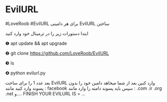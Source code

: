 # EvilURL
#LoveRoob
#EvilURL
برای هر دامینی EvilURL ساختن

ابتدا دستورات زیر را در ترمینال خود وارد کنید 

❶ apt update && apt upgrade

❷ git clone https://github.com/LoveRoob/EvilURL

❸ ls

❹ python evilurl.py

بعد عدد 1 را برای ساخت EvilURL وارد کنین 
بعد از شما میخاهد دامین خود را بدون پسوند وارد کنید مانند  :
facebook
سپس باید پسوند دامنه را وارد مانند :
.com
.ir
.org
.net
و....
FINISH YOUR EVILURL IS = ...

